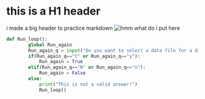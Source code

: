# this is a H1 header

i made a big header to practice markdown
![hmm what do i put here](https://static.wikia.nocookie.net/silly-cat/images/9/9e/Gakster.png/revision/latest?cb=20231201192614)
```python
def Run_loop():
        global Run_again
        Run_again_q = input("Do you want to select a data file for a different date? (Y / N) ")
        if(Run_again_q=="Y" or Run_again_q=="y"):
            Run_again = True
        elif(Run_again_q=="N" or Run_again_q=="n"):
            Run_again = False
        else:
            print("This is not a valid answer!")
            Run_loop()
```
